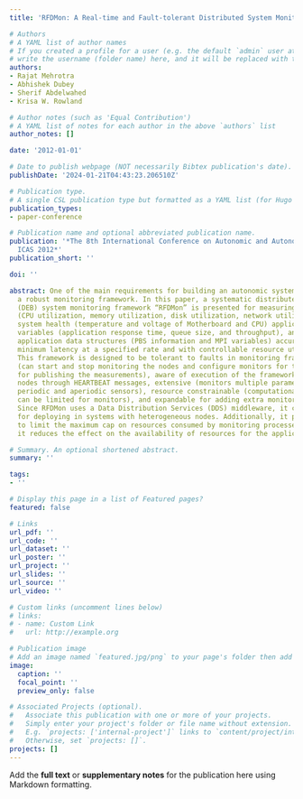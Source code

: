```yaml
---
title: 'RFDMon: A Real-time and Fault-tolerant Distributed System Monitoring Approach'

# Authors
# A YAML list of author names
# If you created a profile for a user (e.g. the default `admin` user at `content/authors/admin/`), 
# write the username (folder name) here, and it will be replaced with their full name and linked to their profile.
authors:
- Rajat Mehrotra
- Abhishek Dubey
- Sherif Abdelwahed
- Krisa W. Rowland

# Author notes (such as 'Equal Contribution')
# A YAML list of notes for each author in the above `authors` list
author_notes: []

date: '2012-01-01'

# Date to publish webpage (NOT necessarily Bibtex publication's date).
publishDate: '2024-01-21T04:43:23.206510Z'

# Publication type.
# A single CSL publication type but formatted as a YAML list (for Hugo requirements).
publication_types:
- paper-conference

# Publication name and optional abbreviated publication name.
publication: '*The 8th International Conference on Autonomic and Autonomous Systems
  ICAS 2012*'
publication_short: ''

doi: ''

abstract: One of the main requirements for building an autonomic system is to have
  a robust monitoring framework. In this paper, a systematic distributed event based
  (DEB) system monitoring framework “RFDMon” is presented for measuring system variables
  (CPU utilization, memory utilization, disk utilization, network utilization, etc.),
  system health (temperature and voltage of Motherboard and CPU) application performance
  variables (application response time, queue size, and throughput), and scientific
  application data structures (PBS information and MPI variables) accurately with
  minimum latency at a specified rate and with controllable resource utilization.
  This framework is designed to be tolerant to faults in monitoring framework, self-configuring
  (can start and stop monitoring the nodes and configure monitors for threshold values/changes
  for publishing the measurements), aware of execution of the framework on multiple
  nodes through HEARTBEAT messages, extensive (monitors multiple parameters through
  periodic and aperiodic sensors), resource constrainable (computational resources
  can be limited for monitors), and expandable for adding extra monitors on the fly.
  Since RFDMon uses a Data Distribution Services (DDS) middleware, it can be used
  for deploying in systems with heterogeneous nodes. Additionally, it provides a functionality
  to limit the maximum cap on resources consumed by monitoring processes such that
  it reduces the effect on the availability of resources for the applications.

# Summary. An optional shortened abstract.
summary: ''

tags:
- ''

# Display this page in a list of Featured pages?
featured: false

# Links
url_pdf: ''
url_code: ''
url_dataset: ''
url_poster: ''
url_project: ''
url_slides: ''
url_source: ''
url_video: ''

# Custom links (uncomment lines below)
# links:
# - name: Custom Link
#   url: http://example.org

# Publication image
# Add an image named `featured.jpg/png` to your page's folder then add a caption below.
image:
  caption: ''
  focal_point: ''
  preview_only: false

# Associated Projects (optional).
#   Associate this publication with one or more of your projects.
#   Simply enter your project's folder or file name without extension.
#   E.g. `projects: ['internal-project']` links to `content/project/internal-project/index.md`.
#   Otherwise, set `projects: []`.
projects: []
---
```


Add the **full text** or **supplementary notes** for the publication here using Markdown formatting.
